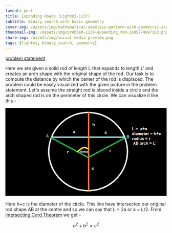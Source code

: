 ```yaml
---
layout: post
title: Expanding Roads (LightOj-1137)
subtitle: Binary search with basic geometry
cover-img: /assets/img/mathematical-seamless-pattern-with-geometric-shapes-formulas_89016-90.jpg
thumbnail-img: /assets/img/problem-1138-expanding_rod-1605774697103.png
share-img: /assets/img/social media preview.png
tags: [lightoj, binary_search, geometry]
---
```


[problem statement](https://lightoj.com/problem/expanding-rods)

Here we are given a solid rod of length L that expands to length L' and creates an arch shape with the original shape of the rod. Our task is to compute the distance by which the center of the rod is displaced. The problem could be easily visualized with the given picture in the problem statement. Let's assume the straight rod is placed inside a circle and the arch shaped rod is on the perimeter of this circle. We can visualize it like this - 

![Crepe](/assets/img/1137.png)

Here h+c is the diameter of the circle. This line have intersected our original rod shape AB at the centre and so we can say that L = 2a or a = L/2. From [intersecting Cord Theorem](https://www.mathopenref.com/chordsintersecting.html) we get - 

$$ a^2 + b^2 = c^2 $$
